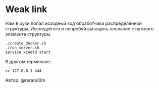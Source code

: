 # Weak link
Нам в руки попал исходный код обработчика распределённой структуры. Исследуй его и попробуй вытащить послание с нужного элемента структуры.
```
./create_docker.sh
./run_server.sh
service xinetd start
```
В другом терминале:
```
nc 127.0.0.1 444
```


Автор: @rerand0m
